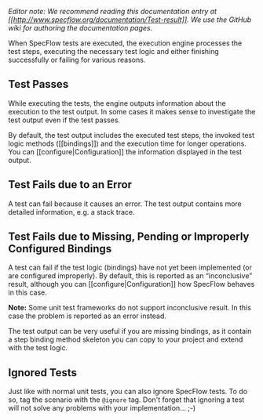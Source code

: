 _Editor note: We recommend reading this documentation entry at [[http://www.specflow.org/documentation/Test-result]]. We use the GitHub wiki for authoring the documentation pages._

When SpecFlow tests are executed, the execution engine processes the test steps, executing the necessary test logic and either finishing successfully or failing for various reasons. 

## Test Passes
While executing the tests, the engine outputs information about the execution to the test output. In some cases it makes sense to investigate the test output even if the test passes. 

By default, the test output includes the executed test steps, the invoked test logic methods ([[bindings]]) and the execution time for longer operations. You can [[configure|Configuration]] the information displayed in the test output.

## Test Fails due to an Error
A test can fail because it causes an error. The test output contains more detailed information, e.g. a stack trace.

## Test Fails due to Missing, Pending or Improperly Configured Bindings
A test can fail if the test logic (bindings) have not yet been implemented (or are configured improperly). By default, this is reported as an “inconclusive” result, although you can [[configure|Configuration]] how SpecFlow behaves in this case.

**Note:** Some unit test frameworks do not support inconclusive result. In this case the problem is reported as an error instead.

The test output can be very useful if you are missing bindings, as it contain a step binding method skeleton you can copy to your project and extend with the test logic.

## Ignored Tests
Just like with normal unit tests, you can also ignore SpecFlow tests. To do so, tag the scenario with the `@ignore` tag. Don't forget that ignoring a test will not solve any problems with your implementation... ;-)